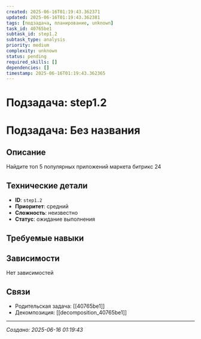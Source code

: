```yaml
---
created: 2025-06-16T01:19:43.362371
updated: 2025-06-16T01:19:43.362381
tags: [подзадача, планирование, unknown]
task_id: 40765be1
subtask_id: step1.2
subtask_type: analysis
priority: medium
complexity: unknown
status: pending
required_skills: []
dependencies: []
timestamp: 2025-06-16T01:19:43.362365
---
```


# Подзадача: step1.2

# Подзадача: Без названия

## Описание
Найдите топ 5 популярных приложений маркета битрикс 24

## Технические детали
- **ID**: `step1.2`
- **Приоритет**: средний
- **Сложность**: неизвестно
- **Статус**: ожидание выполнения

## Требуемые навыки


## Зависимости
Нет зависимостей

## Связи
- Родительская задача: [[40765be1]]
- Декомпозиция: [[decomposition_40765be1]]

---
*Создано: 2025-06-16 01:19:43*
